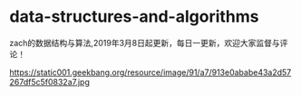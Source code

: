 # data-structures-and-algorithms

zach的数据结构与算法,2019年3月8日起更新，每日一更新，欢迎大家监督与评论！

https://static001.geekbang.org/resource/image/91/a7/913e0ababe43a2d57267df5c5f0832a7.jpg
